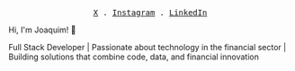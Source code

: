 <p align="center">
  <samp>
    <a href="https://x.com/joaquimsnjunior">X</a> .
    <a href="https://www.instagram.com/_joaquimsnjunior/">Instagram</a> .
    <a href="https://www.linkedin.com/in/joaquimsnjr/">LinkedIn</a>
  </samp>
</p>

Hi, I'm Joaquim! 👋

Full Stack Developer | Passionate about technology in the financial sector | Building solutions that combine code, data, and financial innovation
